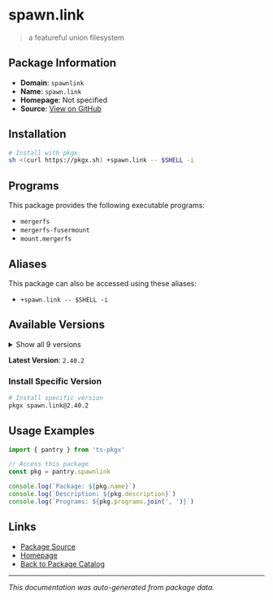 # spawn.link

> a featureful union filesystem

## Package Information

- **Domain**: `spawnlink`
- **Name**: `spawn.link`
- **Homepage**: Not specified
- **Source**: [View on GitHub](https://github.com/pkgxdev/pantry/tree/main/projects/spawn.link/package.yml)

## Installation

```bash
# Install with pkgx
sh <(curl https://pkgx.sh) +spawn.link -- $SHELL -i
```

## Programs

This package provides the following executable programs:

- `mergerfs`
- `mergerfs-fusermount`
- `mount.mergerfs`

## Aliases

This package can also be accessed using these aliases:

- `+spawn.link -- $SHELL -i`

## Available Versions

<details>
<summary>Show all 9 versions</summary>

- `2.40.2`, `2.40.1`, `2.40.0`, `2.39.0`, `2.38.0`
- `2.37.1`, `2.37.0`, `2.36.0`, `2.35.1`

</details>

**Latest Version**: `2.40.2`

### Install Specific Version

```bash
# Install specific version
pkgx spawn.link@2.40.2
```

## Usage Examples

```typescript
import { pantry } from 'ts-pkgx'

// Access this package
const pkg = pantry.spawnlink

console.log(`Package: ${pkg.name}`)
console.log(`Description: ${pkg.description}`)
console.log(`Programs: ${pkg.programs.join(', ')}`)
```

## Links

- [Package Source](https://github.com/pkgxdev/pantry/tree/main/projects/spawn.link/package.yml)
- [Homepage](#)
- [Back to Package Catalog](../package-catalog.md)

---

*This documentation was auto-generated from package data.*
